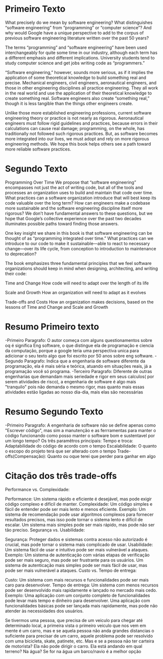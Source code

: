 
# Primeiro Texto
What precisely do we mean by software engineering? What distinguishes “software engineering” from “programming” or “computer science”? And why would Google have a unique perspective to add to the corpus of previous 
software engineering literature written over the past 50 years?
 
The terms “programming” and “software engineering” have been used interchangeably for quite some time in our industry, although each term has a different emphasis and different implications. University students tend 
to study computer science and get jobs writing code as “programmers.”
 
“Software engineering,” however, sounds more serious, as if it implies the application of some theoretical knowledge to build something real and precise. Mechanical engineers, civil engineers, aeronautical 
engineers, and those in other engineering disciplines all practice engineering. They all work in the real world and use the application of their theoretical knowledge to create something real. Software engineers 
also create “something real,” though it is less tangible than the things other engineers create.
 
Unlike those more established engineering professions, current software engineering theory or practice is not nearly as rigorous. Aeronautical engineers must follow rigid guidelines and practices, because errors in 
their calculations can cause real damage; programming, on the whole, has traditionally not followed such rigorous practices. But, as software becomes more integrated into our lives, we must adopt and rely on more 
rigorous engineering methods. We hope this book helps others see a path toward more reliable software practices.

# Segundo Texto
Programming Over Time
We propose that “software engineering” encompasses not just the act of writing code, but all of the tools and processes an organization uses to build and maintain that code over time. What practices can a software 
organization introduce that will best keep its code valuable over the long term? How can engineers make a codebase more sustainable and the software engineering discipline itself more rigorous? We don’t have 
fundamental answers to these questions, but we hope that Google’s collective experience over the past two decades illuminates possible paths toward finding those answers.
 
One key insight we share in this book is that software engineering can be thought of as “programming integrated over time.” What practices can we introduce to our code to make it sustainable—able to react to 
necessary change—over its life cycle, from conception to introduction to maintenance to deprecation?
 
The book emphasizes three fundamental principles that we feel software organizations should keep in mind when designing, architecting, and writing their code:
 
Time and Change
How code will need to adapt over the length of its life
 
Scale and Growth
How an organization will need to adapt as it evolves
 
Trade-offs and Costs
How an organization makes decisions, based on the lessons of Time and Change and Scale and Growth

# Resumo Primeiro texto
-Primeiro Paragrafo: O autor começa com alguns questionamentos sobre oq é significa Eng software, o que distingue ela de programação e ciencia da computação, porque a google teria uma perspectiva unica para adicionar o seu texto algo que foi escrito por 50 anos sobre eng software.
-Segundo Paragrafo: Indica que a engenharia de software diferente da programação, ela é mais séria e teórica, atuando em situações reais, já a programação você só programa.
-Terceiro Paragrafo: Diferente de outras engenharias que demandam mais seriedade e rigor em seus calculos( por serem atividades de risco), a engenharia de software é algo mais "tranquilo" pois não demanda o mesmo 
rigor, mas quanto mais essas atividades estão ligadas ao nosso dia-dia, mais elas são necessárias

# Resumo Segundo Texto
-Primeiro Paragrafo: A engenharia de software não se define apenas como "Escrever código", mas sim a manutenção e as ferrramentas para manter o código funcionando como 
posso manter o software bom e sustentavel por um longo tempo?
Os três paramêtros principais: 
    Tempo e troca: Adaptabilidade do código de acordo com o tempo
    Escalabilidade: O quanto o escopo do projeto terá que ser alterado com o tempo
    Trade-offs(Compensação): Quanto ou oque terei que perder para ganhar em algo


# Citação dos três trade-offs
Performance vs. Complexidade:

Performance: Um sistema rápido e eficiente é desejável, mas pode exigir código complexo e difícil de manter.
Complexidade: Um código simples e fácil de entender pode ser mais lento e menos eficiente.
Exemplo: Um sistema de recomendação pode usar algoritmos complexos para fornecer resultados precisos, mas isso pode tornar o sistema lento e difícil de escalar. Um sistema mais simples pode ser mais rápido, mas pode não ser tão preciso.
Segurança vs. Usabilidade:

Segurança: Proteger dados e sistemas contra acesso não autorizado é crucial, mas pode tornar o sistema mais complicado de usar.
Usabilidade: Um sistema fácil de usar e intuitivo pode ser mais vulnerável a ataques.
Exemplo: Um sistema de autenticação com várias etapas de verificação pode ser mais seguro, mas pode ser frustrante para os usuários. Um sistema de autenticação mais simples pode ser mais fácil de usar, mas pode ser mais vulnerável a ataques.
Custo vs. Tempo de entrega:

Custo: Um sistema com mais recursos e funcionalidades pode ser mais caro para desenvolver.
Tempo de entrega: Um sistema com menos recursos pode ser desenvolvido mais rapidamente e lançado no mercado mais cedo.
Exemplo: Uma aplicação com um conjunto completo de funcionalidades pode levar mais tempo e dinheiro para desenvolver. Uma aplicação com funcionalidades básicas pode ser lançada mais rapidamente, mas pode não atender às necessidades dos usuários.


Se tivermos uma pessoa, que precisa de um veiculo para chegar até determinado local, a primeira vista o primeiro veiculo que nos vem em mente é um carro, mas e se aquela pessoa não anda grandes distancias o suficiente para precisar de um carro, aquele problema pode ser resolvido com uma bicicleta, skate, patinete, etc. Mas e se a pessoa não ter carteira de motorista? Ela não pode dirigir o carro. Ela está andando em qual terreno? Na água? Se for na água um barco/navio é a melhor opção
